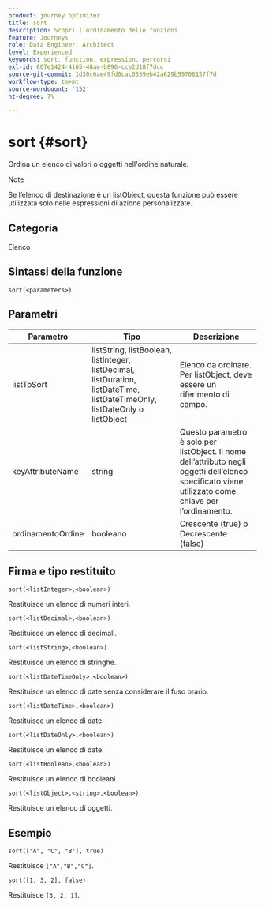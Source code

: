 ```yaml
---
product: journey optimizer
title: sort
description: Scopri l’ordinamento delle funzioni
feature: Journeys
role: Data Engineer, Architect
level: Experienced
keywords: sort, function, expression, percorsi
exl-id: 607e1424-4165-48ae-b896-cce2d18f7dcc
source-git-commit: 1d30c6ae49fd0cac0559eb42a629b59708157f7d
workflow-type: tm+mt
source-wordcount: '152'
ht-degree: 7%

---
```


# sort {#sort}

Ordina un elenco di valori o oggetti nell&#39;ordine naturale.

>[!NOTE]
>
>Se l’elenco di destinazione è un listObject, questa funzione può essere utilizzata solo nelle espressioni di azione personalizzate.

## Categoria

Elenco

## Sintassi della funzione

`sort(<parameters>)`

## Parametri

| Parametro | Tipo | Descrizione |
|-----------|------------------|------------------|
| listToSort | listString, listBoolean, listInteger, listDecimal, listDuration, listDateTime, listDateTimeOnly, listDateOnly o listObject | Elenco da ordinare. Per listObject, deve essere un riferimento di campo. |
| keyAttributeName | string | Questo parametro è solo per listObject. Il nome dell’attributo negli oggetti dell’elenco specificato viene utilizzato come chiave per l’ordinamento. |
| ordinamentoOrdine | booleano | Crescente (true) o Decrescente (false) |

## Firma e tipo restituito

`sort(<listInteger>,<boolean>)`

Restituisce un elenco di numeri interi.

`sort(<listDecimal>,<boolean>)`

Restituisce un elenco di decimali.

`sort(<listString>,<boolean>)`

Restituisce un elenco di stringhe.

`sort(<listDateTimeOnly>,<boolean>)`

Restituisce un elenco di date senza considerare il fuso orario.

`sort(<listDateTime>,<boolean>)`

Restituisce un elenco di date.

`sort(<listDateOnly>,<boolean>)`

Restituisce un elenco di date.

`sort(<listBoolean>,<boolean>)`

Restituisce un elenco di booleani.

`sort(<listObject>,<string>,<boolean>)`

Restituisce un elenco di oggetti.

## Esempio

`sort(["A", "C", "B"], true)`

Restituisce `["A","B","C"]`.

`sort([1, 3, 2], false)`

Restituisce `[3, 2, 1]`.

